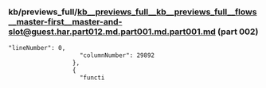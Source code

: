 ### kb/previews_full/kb__previews_full__kb__previews_full__flows__master-first__master-and-slot@guest.har.part012.md.part001.md.part001.md (part 002)

```md
"lineNumber": 0,
                    "columnNumber": 29892
                  },
                  {
                    "functi
```

```
